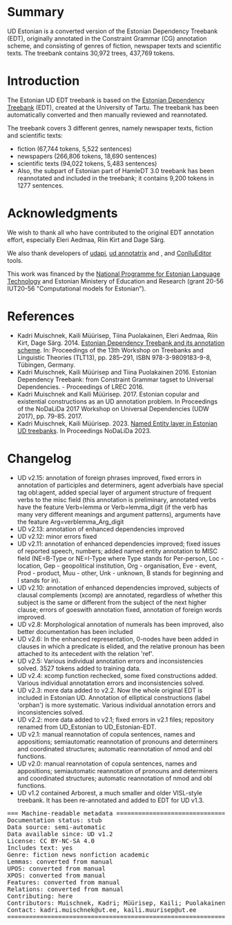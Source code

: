 # Summary

UD Estonian is a converted version of the Estonian Dependency Treebank (EDT), originally annotated in the Constraint Grammar (CG) annotation scheme, and consisting of genres of fiction, newspaper texts and scientific texts. The treebank contains 30,972 trees, 437,769 tokens.


# Introduction

The Estonian UD EDT treebank is based on the [Estonian Dependency Treebank](https://github.com/EstSyntax/) (EDT), created at the University of Tartu. The treebank has been automatically converted and then manually reviewed and reannotated.

The treebank covers 3 different genres, namely newspaper texts, fiction and scientific texts:

* fiction (67,744 tokens, 5,522 sentences)
* newspapers (266,806 tokens, 18,690 sentences)
* scientific texts (94,022 tokens, 5,483 sentences)
* Also, the subpart of Estonian part of HamleDT 3.0 treebank has been reannotated and included in the treebank; it contains 9,200 tokens in 1277 sentences.


# Acknowledgments

We wish to thank all who have contributed to the original EDT annotation effort, especially Eleri Aedmaa, Riin Kirt and Dage Särg.

We also thank developers of [udapi](http://udapi.github.io/), [ud annotatrix](https://github.com/jonorthwash/ud-annotatrix) and , and [ConlluEditor](https://github.com/Orange-OpenSource/conllueditor) tools.

This work was financed by the [National Programme for Estonian Language Technology](https://www.keeletehnoloogia.ee/en?set_language=en) and Estonian Ministery of Education and Research (grant 20-56 IUT20-56 "Computational models for Estonian").

# References

* Kadri Muischnek, Kaili Müürisep, Tiina Puolakainen, Eleri Aedmaa, Riin Kirt, Dage Särg.  2014.
  [Estonian Dependency Treebank and its annotation scheme](http://tlt13.sfs.uni-tuebingen.de/tlt13-proceedings.pdf). In: Proceedings of the 13th Workshop on Treebanks and Linguistic Theories (TLT13), pp. 285–291, ISBN 978-3-9809183-9-8, Tübingen, Germany.
* Kadri Muischnek, Kaili Müürisep and Tiina Puolakainen 2016. Estonian Dependency Treebank: from Constraint Grammar tagset to Universal Dependencies. - Proceedings of LREC 2016.
* Kadri Muischnek and Kaili Müürisep. 2017. Estonian copular and existential constructions as an UD annotation problem. In Proceedings of the NoDaLiDa 2017 Workshop on Universal Dependencies (UDW 2017), pp. 79-85. 2017.
* Kadri Muischnek, Kaili Müürisep. 2023. [Named Entity layer in Estonian UD treebanks](https://openreview.net/pdf?id=mo1p--2vbq). In Proceedings NoDaLiDa 2023.

# Changelog

* UD v2.15: annotation of foreign phrases improved, fixed errors in annotation of participles and determiners, agent adverbials have special tag obl:agent, added special layer of argument structure of frequent verbs to the misc field (this annotation is preliminary, annotated verbs have the feature Verb=lemma or Verb=lemma_digit (if the verb has many very different meanings and argument patterns), arguments have the feature Arg=verblemma_Arg_digit
* UD v2.13: annotation of enhanced dependencies improved
* UD v2.12: minor errors fixed
* UD v2.11: annotation of enhanced dependencies improved; fixed issues of reported speech, numbers; added named entity annotation to MISC field (NE=B-Type or NE=I-Type where Type stands for Per-person, Loc - location, Gep - geopolitical institution, Org - organisation, Eve - event, Prod - product, Muu - other, Unk - unknown, B stands for beginning and I stands for in).
* UD v2.10: annotation of enhanced dependencies improved,  subjects of clausal complements (xcomp) are annotated, regardless of whether this subject is the same or different from the subject of the next higher clause; errors of goeswith annotation fixed, annotation of foreign words improved.
* UD v2.8: Morphological annotation of numerals has been improved, also better documentation has been included
* UD v2.6: In the enhanced representation, 0-nodes have been added in clauses in which a predicate is elided, and the relative pronoun has been attached to its antecedent with the relation 'ref'.
* UD v2.5: Various individual annotation errors and inconsistencies solved. 3527 tokens added to training data.
* UD v2.4: xcomp function rechecked, some fixed constructions added. Various individual annotatation errors and inconsistencies solved.
* UD v2.3: more data added to v2.2. Now the whole original EDT is included in Estonian UD. Annotation of elliptical constructions (label 'orphan') is more systematic. Various individual annotation errors and inconsistencies solved.
* UD v2.2: more data added to v2.1; fixed errors in v2.1 files; repository renamed from UD_Estonian to UD_Estonian-EDT.
* UD v2.1: manual reannotation of copula sentences, names and appositions; semiautomatic reannotation of pronouns and determiners and coordinated structures; automatic reannotation of nmod and obl functions.
* UD v2.0: manual reannotation of copula sentences, names and appositions; semiautomatic reannotation of pronouns and determiners and coordinated structures; automatic reannotation of nmod and obl functions.
* UD v1.2 contained Arborest, a much smaller and older VISL-style treebank. It has been re-annotated and added to EDT for UD v1.3.

<pre>
=== Machine-readable metadata =================================================
Documentation status: stub
Data source: semi-automatic
Data available since: UD v1.2
License: CC BY-NC-SA 4.0
Includes text: yes
Genre: fiction news nonfiction academic
Lemmas: converted from manual
UPOS: converted from manual
XPOS: converted from manual
Features: converted from manual
Relations: converted from manual
Contributing: here
Contributors: Muischnek, Kadri; Müürisep, Kaili; Puolakainen, Tiina; Rääbis, Andriela; Torga, Liisi
Contact: kadri.muischnek@ut.ee, kaili.muurisep@ut.ee
===============================================================================
</pre>
